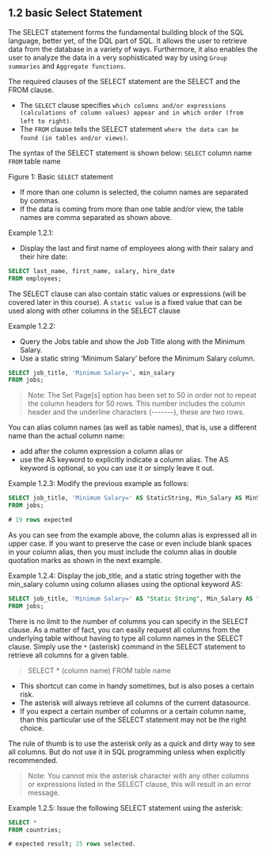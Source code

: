 ## 1.2 basic Select Statement

The SELECT statement forms the fundamental building block of the SQL language, better yet, of the DQL part of SQL. 
It allows the user to retrieve data from the database in a variety of ways. 
Furthermore, it also enables the user to analyze the data in a very sophisticated way by using `Group summaries` and `Aggregate functions`.

The required clauses of the SELECT statement are the SELECT and the FROM clause. 
* The `SELECT` clause specifies `which columns and/or expressions (calculations of column values) appear and in which order (from left to right)`. 
* The `FROM` clause tells the SELECT statement `where the data can be found (in tables and/or views)`. 

The syntax of the SELECT statement is shown below:
`SELECT` column name `FROM` table name

Figure 1: Basic `SELECT` statement

* If more than one column is selected, the column names are separated by commas. 
* If the data is coming from more than one table and/or view, the table names are comma separated as shown above.

Example 1.2.1:
* Display the last and first name of employees along with their salary and their hire date:

```sql
SELECT last_name, first_name, salary, hire_date
FROM employees;
```

The SELECT clause can also contain static values or expressions (will be covered later in this course). A `static value` is a fixed value that can be used along with other columns in the SELECT clause

Example 1.2.2:
* Query the Jobs table and show the Job Title along with the Minimum Salary. 
* Use a static string ‘Minimum Salary’ before the Minimum Salary column.

```sql
SELECT job_title, 'Minimum Salary=', min_salary
FROM jobs;
```

> Note: 
 The Set Page[s] option has been set to 50 in order not to repeat the column headers for 50 rows. This number includes the column header and the underline characters (-------), these are two rows.

You can alias column names (as well as table names), that is, use a different name than the actual column name: 
* add after the column expression a column alias or 
* use the AS keyword to explicitly indicate a column alias. The AS keyword is optional, so you can use it or simply leave it out.

Example 1.2.3:
Modify the previous example as follows: 

```sql
SELECT job_title, 'Minimum Salary=' AS StaticString, Min_Salary AS MinSalary
FROM jobs;

# 19 rows expected
```

As you can see from the example above, the column alias is expressed all in upper case. If you want to preserve the case or even include blank spaces in your column alias, then you must include the column alias in double quotation marks as shown in the next example.

Example 1.2.4:
Display the job_title, and a static string together with the min_salary column using column aliases using the optional keyword AS:

```sql
SELECT job_title, 'Minimum Salary=' AS "Static String", Min_Salary AS "Min Salary"
FROM jobs;
```


There is no limit to the number of columns you can specify in the SELECT clause. As a matter of fact, you can easily request all columns from the underlying table without having to type all column names in the SELECT clause. Simply use the `*` (asterisk) command in the SELECT statement to retrieve all columns for a given table.

> SELECT * (column name) FROM table name

* This shortcut can come in handy sometimes, but is also poses a certain risk. 
* The asterisk will always retrieve all columns of the current datasource. 
* If you expect a certain number of columns or a certain column name, than this particular use of the SELECT statement may not be the right choice.

The rule of thumb is to use the asterisk only as a quick and dirty way to see all columns. But do not use it in SQL programming unless when explicitly recommended.

> Note: 
You cannot mix the asterisk character with any other columns or expressions listed in the SELECT clause, this will result in an error message.

Example 1.2.5:
Issue the following SELECT statement using the asterisk:

```sql
SELECT *
FROM countries;

# expected result; 25 rows selected.
```



